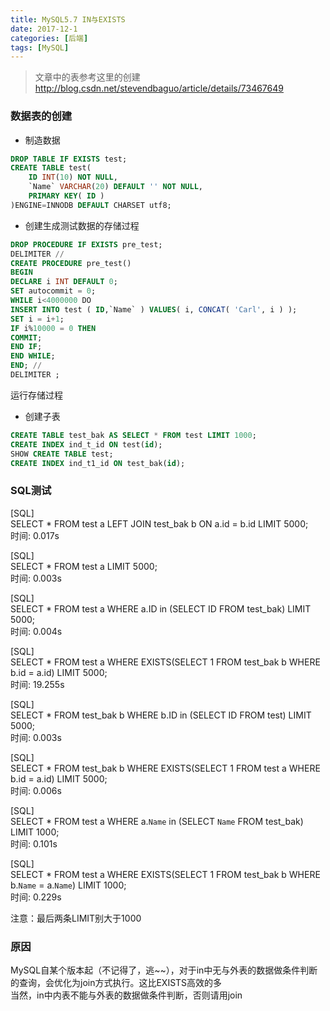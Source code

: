 ```yaml
---
title: MySQL5.7 IN与EXISTS
date: 2017-12-1
categories: [后端]
tags: [MySQL]
---
```


> 文章中的表参考这里的创建<http://blog.csdn.net/stevendbaguo/article/details/73467649>

### 数据表的创建

* 制造数据
```sql
DROP TABLE IF EXISTS test; 
CREATE TABLE test( 
    ID INT(10) NOT NULL, 
    `Name` VARCHAR(20) DEFAULT '' NOT NULL, 
    PRIMARY KEY( ID ) 
)ENGINE=INNODB DEFAULT CHARSET utf8; 
```

<!-- more -->

* 创建生成测试数据的存储过程
```sql
DROP PROCEDURE IF EXISTS pre_test; 
DELIMITER //
CREATE PROCEDURE pre_test() 
BEGIN 
DECLARE i INT DEFAULT 0; 
SET autocommit = 0; 
WHILE i<4000000 DO 
INSERT INTO test ( ID,`Name` ) VALUES( i, CONCAT( 'Carl', i ) ); 
SET i = i+1; 
IF i%10000 = 0 THEN 
COMMIT; 
END IF; 
END WHILE; 
END; //
DELIMITER ;
```
运行存储过程
* 创建子表
```sql
CREATE TABLE test_bak AS SELECT * FROM test LIMIT 1000;
CREATE INDEX ind_t_id ON test(id);
SHOW CREATE TABLE test;
CREATE INDEX ind_t1_id ON test_bak(id);
```

### SQL测试
   
[SQL]    
SELECT * FROM test a LEFT JOIN test_bak b ON a.id = b.id LIMIT 5000;    
时间: 0.017s   
  
[SQL]   
SELECT * FROM test a LIMIT 5000;   
时间: 0.003s
  
[SQL]   
SELECT * FROM test a WHERE a.ID in (SELECT ID FROM test_bak) LIMIT 5000;   
时间: 0.004s   
   
[SQL]   
SELECT * FROM test a WHERE EXISTS(SELECT 1 FROM test_bak b WHERE b.id = a.id) LIMIT 5000;    
时间: 19.255s    
    
[SQL]    
SELECT * FROM test_bak b WHERE b.ID in (SELECT ID FROM test) LIMIT 5000;     
时间: 0.003s     
    
[SQL]    
SELECT * FROM test_bak b WHERE EXISTS(SELECT 1 FROM test a WHERE b.id = a.id) LIMIT 5000;       
时间: 0.006s    
     
[SQL]   
SELECT * FROM test a WHERE a.`Name` in (SELECT `Name` FROM test_bak) LIMIT 1000;   
时间: 0.101s   
    
[SQL]    
SELECT * FROM test a WHERE EXISTS(SELECT 1 FROM test_bak b WHERE b.`Name` = a.`Name`) LIMIT 1000;   
时间: 0.229s  

注意：最后两条LIMIT别大于1000   

### 原因

MySQL自某个版本起（不记得了，逃~~），对于in中无与外表的数据做条件判断的查询，会优化为join方式执行。这比EXISTS高效的多    
当然，in中内表不能与外表的数据做条件判断，否则请用join    
 